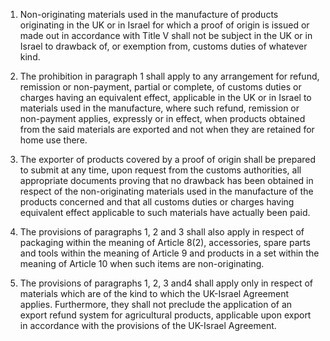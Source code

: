 1.  Non-originating materials used in the manufacture of products originating in the UK or in Israel for which a proof of origin is issued or made out in accordance with Title V shall not be subject in the UK or in Israel to drawback of, or exemption from, customs duties of whatever kind. 

2.   The prohibition in paragraph 1 shall apply to any arrangement for refund, remission or non-payment, partial or complete, of customs duties or charges having an equivalent effect, applicable in the UK or in Israel to materials used in the manufacture, where such refund, remission or non-payment applies, expressly or in effect, when products obtained from the said materials are exported and not when they are retained for home use there.

3.   The exporter of products covered by a proof of origin shall be prepared to submit at any time, upon request from the customs authorities, all appropriate documents proving that no drawback has been obtained in respect of the non-originating materials used in the manufacture of the products concerned and that all customs duties or charges having equivalent effect applicable to such materials have actually been paid.

4.   The provisions of paragraphs 1, 2 and 3 shall also apply in respect of packaging within the meaning of Article 8(2), accessories, spare parts and tools within the meaning of Article 9 and products in a set within the meaning of Article 10 when such items are non-originating.

5.   The provisions of paragraphs 1, 2, 3 and4 shall apply only in respect of materials which are of the kind to which the UK-Israel Agreement applies. Furthermore, they shall not preclude the application of an export refund system for agricultural products, applicable upon export in accordance with the provisions of the UK-Israel Agreement.
